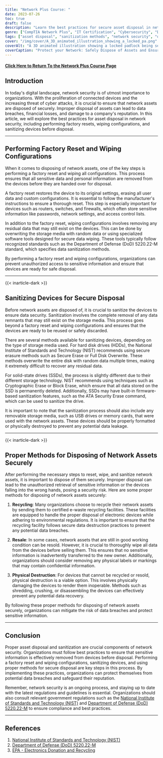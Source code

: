 ```yaml
---
title: "Network Plus Course: "
date: 2023-07-26
toc: true
draft: false
description: "Learn the best practices for secure asset disposal in network security, including factory reset, wiping configurations, and sanitization methods to ensure data security."
genre: ["CompTIA Network Plus", "IT Certification", "Cybersecurity", "Data Security", "Network Administration", "Technology Education", "Professional Development", "Digital Skills", "Information Technology", "Online Learning"]
tags: ["asset disposal", "sanitization methods", "network security", "data security", "factory reset", "wiping configurations", "secure data wiping", "hardware disposal", "network administration", "technology education", "cybersecurity best practices", "secure device disposal", "IT certification", "data breaches", "government regulations", "NIST guidelines", "secure erasure methods", "electronic waste recycling", "data sanitization standards", "information assurance", "network asset management", "professional development", "digital skills", "online learning", "IT industry", "technology professionals", "secure network infrastructure", "data protection", "secure data removal", "asset management procedures"]
cover: "/img/cover/A_3D_animated_illustration_showing_a_locked_pa.png"
coverAlt: "A 3D animated illustration showing a locked padlock being securely disposed of."
coverCaption: "Protect your Network: Safely Dispose of Assets and Ensure Data Security."
---
```


#### [Click Here to Return To the Network Plus Course Page](/network-plus-start)

## **Introduction**

In today's digital landscape, network security is of utmost importance to organizations. With the proliferation of connected devices and the increasing threat of cyber attacks, it is crucial to ensure that network assets are disposed of securely. Improper disposal of assets can lead to data breaches, financial losses, and damage to a company's reputation. In this article, we will explore the best practices for asset disposal in network security, including performing factory resets, wiping configurations, and sanitizing devices before disposal.

______

## **Performing Factory Reset and Wiping Configurations**

When it comes to disposing of network assets, one of the key steps is performing a factory reset and wiping all configurations. This process ensures that all sensitive data and personal information are removed from the devices before they are handed over for disposal. 

A factory reset restores the device to its original settings, erasing all user data and custom configurations. It is essential to follow the manufacturer's instructions to ensure a thorough reset. This step is especially important for devices such as routers, switches, and firewalls, which often store sensitive information like passwords, network settings, and access control lists.

In addition to the factory reset, wiping configurations involves removing any residual data that may still exist on the devices. This can be done by overwriting the storage media with random data or using specialized software tools designed for secure data wiping. These tools typically follow recognized standards such as the Department of Defense (DoD) 5220.22-M standard, which specifies data sanitization methods.

By performing a factory reset and wiping configurations, organizations can prevent unauthorized access to sensitive information and ensure that devices are ready for safe disposal.

______

{{< inarticle-dark >}}
## **Sanitizing Devices for Secure Disposal**

Before network assets are disposed of, it is crucial to sanitize the devices to ensure data security. Sanitization involves the complete removal of any data remnants that may still exist on the storage media. This process goes beyond a factory reset and wiping configurations and ensures that the devices are ready to be reused or safely discarded.

There are several methods available for sanitizing devices, depending on the type of storage media used. For hard disk drives (HDDs), the National Institute of Standards and Technology (NIST) recommends using secure erasure methods such as Secure Erase or Full Disk Overwrite. These methods overwrite the entire disk with random data multiple times, making it extremely difficult to recover any residual data.

For solid-state drives (SSDs), the process is slightly different due to their different storage technology. NIST recommends using techniques such as Cryptographic Erase or Block Erase, which ensure that all data stored on the SSD is permanently deleted. Additionally, SSDs may have built-in firmware-based sanitization features, such as the ATA Security Erase command, which can be used to sanitize the drive.

It is important to note that the sanitization process should also include any removable storage media, such as USB drives or memory cards, that were used with the network assets. These devices should be properly formatted or physically destroyed to prevent any potential data leakage.

______

{{< inarticle-dark >}}

## **Proper Methods for Disposing of Network Assets Securely**

After performing the necessary steps to reset, wipe, and sanitize network assets, it is important to dispose of them securely. Improper disposal can lead to the unauthorized retrieval of sensitive information or the devices falling into the wrong hands, posing a security risk. Here are some proper methods for disposing of network assets securely:

1. **Recycling**: Many organizations choose to recycle their network assets by sending them to certified e-waste recycling facilities. These facilities are equipped to handle the proper disposal of electronic devices while adhering to environmental regulations. It is important to ensure that the recycling facility follows secure data destruction practices to prevent any potential data breaches.

2. **Resale**: In some cases, network assets that are still in good working condition can be resold. However, it is crucial to thoroughly wipe all data from the devices before selling them. This ensures that no sensitive information is inadvertently transferred to the new owner. Additionally, organizations should consider removing any physical labels or markings that may contain confidential information.

3. **Physical Destruction**: For devices that cannot be recycled or resold, physical destruction is a viable option. This involves physically damaging the devices to render them inoperable. Methods such as shredding, crushing, or disassembling the devices can effectively prevent any potential data recovery.

By following these proper methods for disposing of network assets securely, organizations can mitigate the risk of data breaches and protect sensitive information.

______


## **Conclusion**

Proper asset disposal and sanitization are crucial components of network security. Organizations must follow best practices to ensure that sensitive information is effectively removed from devices before disposal. Performing a factory reset and wiping configurations, sanitizing devices, and using proper methods for secure disposal are key steps in this process. By implementing these practices, organizations can protect themselves from potential data breaches and safeguard their reputation.

Remember, network security is an ongoing process, and staying up to date with the latest regulations and guidelines is essential. Organizations should also consult relevant government regulations such as the [National Institute of Standards and Technology (NIST)](https://www.nist.gov/) and [Department of Defense (DoD) 5220.22-M](http://localhost:1313/articles/dod-5220.22-m-data-sanitization-summarized/) to ensure compliance and best practices.

______

## **References**

1. [National Institute of Standards and Technology (NIST)](https://www.nist.gov/)
2. [Department of Defense (DoD) 5220.22-M](http://localhost:1313/articles/dod-5220.22-m-data-sanitization-summarized/)
3. [EPA - Electronics Donation and Recycling](https://www.epa.gov/recycle/electronics-donation-and-recycling)
